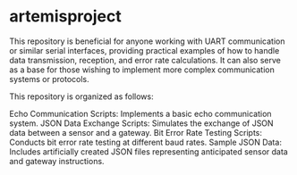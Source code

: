 # artemisproject
This repository is beneficial for anyone working with UART communication or similar serial interfaces, providing practical examples of how to handle data transmission, reception, and error rate calculations. It can also serve as a base for those wishing to implement more complex communication systems or protocols.

This repository is organized as follows:

Echo Communication Scripts: Implements a basic echo communication system.
JSON Data Exchange Scripts: Simulates the exchange of JSON data between a sensor and a gateway.
Bit Error Rate Testing Scripts: Conducts bit error rate testing at different baud rates.
Sample JSON Data: Includes artificially created JSON files representing anticipated sensor data and gateway instructions.
